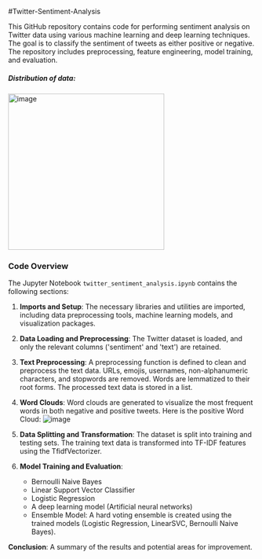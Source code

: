 #Twitter-Sentiment-Analysis

This GitHub repository contains code for performing sentiment analysis on Twitter data using various machine learning and deep learning techniques. The goal is to classify the sentiment of tweets as either positive or negative. The repository includes preprocessing, feature engineering, model training, and evaluation.

##### Distribution of data:
<img width="318" alt="image" src="https://github.com/Ekaspreet20/Twitter-Sentiment-Analysis/assets/65918628/0cf9e03c-9fad-4cd3-8e74-7575a3f19f99">

### Code Overview

The Jupyter Notebook `twitter_sentiment_analysis.ipynb` contains the following sections:

1. **Imports and Setup**: The necessary libraries and utilities are imported, including data preprocessing tools, machine learning models, and visualization packages.

2. **Data Loading and Preprocessing**: The Twitter dataset is loaded, and only the relevant columns ('sentiment' and 'text') are retained. 

3. **Text Preprocessing**: A preprocessing function is defined to clean and preprocess the text data. URLs, emojis, usernames, non-alphanumeric characters, and stopwords are removed. Words are lemmatized to their root forms. The processed text data is stored in a list.

4. **Word Clouds**: Word clouds are generated to visualize the most frequent words in both negative and positive tweets.
   Here is the positive Word Cloud:
   ![image](https://github.com/Ekaspreet20/Twitter-Sentiment-Analysis/assets/65918628/9f09df34-a16f-447c-9c2a-ef2730891c85)


5. **Data Splitting and Transformation**: The dataset is split into training and testing sets. The training text data is transformed into TF-IDF features using the TfidfVectorizer.

7. **Model Training and Evaluation**:
   - Bernoulli Naive Bayes 
   - Linear Support Vector Classifier 
   - Logistic Regression 
   - A deep learning model (Artificial neural networks)
   - Ensemble Model: A hard voting ensemble is created using the trained models (Logistic Regression, LinearSVC, Bernoulli Naive Bayes).

**Conclusion**: A summary of the results and potential areas for improvement.
